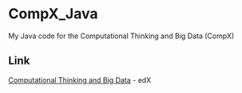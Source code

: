 # CompX_Java
My Java code for the Computational Thinking and Big Data (CompX)


## Link
[Computational Thinking and Big Data](https://www.edx.org/course/computational-thinking-big-data-adelaidex-compx) - edX 
